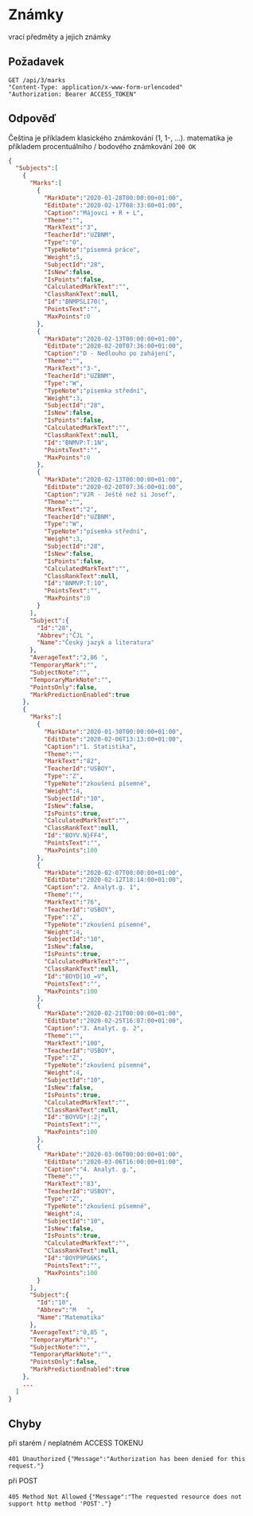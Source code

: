# Známky

vrací předměty a jejich známky

## Požadavek
```
GET /api/3/marks
"Content-Type: application/x-www-form-urlencoded"
"Authorization: Bearer ACCESS_TOKEN"
```


## Odpověď
Čeština je příkladem klasického známkování (1, 1-, ...).
matematika je příkladem procentuálního / bodového známkování
```200 OK```

```json
{
  "Subjects":[
    {
      "Marks":[
        {
          "MarkDate":"2020-01-28T00:00:00+01:00",
          "EditDate":"2020-02-17T08:33:00+01:00",
          "Caption":"Májovci + R + L",
          "Theme":"",
          "MarkText":"3",
          "TeacherId":"UZBNM",
          "Type":"O",
          "TypeNote":"písemná práce",
          "Weight":5,
          "SubjectId":"28",
          "IsNew":false,
          "IsPoints":false,
          "CalculatedMarkText":"",
          "ClassRankText":null,
          "Id":"BNMPSLI70(",
          "PointsText":"",
          "MaxPoints":0
        },
        { 
          "MarkDate":"2020-02-13T00:00:00+01:00",
          "EditDate":"2020-02-20T07:36:00+01:00",
          "Caption":"D - Nedlouho po zahájení",
          "Theme":"",
          "MarkText":"3-",
          "TeacherId":"UZBNM",
          "Type":"W",
          "TypeNote":"písemka střední",
          "Weight":3,
          "SubjectId":"28",
          "IsNew":false,
          "IsPoints":false,
          "CalculatedMarkText":"",
          "ClassRankText":null,
          "Id":"BNMVP:T:1N",
          "PointsText":"",
          "MaxPoints":0
        },
        {
          "MarkDate":"2020-02-13T00:00:00+01:00",
          "EditDate":"2020-02-20T07:36:00+01:00",
          "Caption":"VJR - Ještě než si Josef",
          "Theme":"",
          "MarkText":"2",
          "TeacherId":"UZBNM",
          "Type":"W",
          "TypeNote":"písemka střední",
          "Weight":3,
          "SubjectId":"28",
          "IsNew":false,
          "IsPoints":false,
          "CalculatedMarkText":"",
          "ClassRankText":null,
          "Id":"BNMVP:T:1O",
          "PointsText":"",
          "MaxPoints":0
        }
      ],
      "Subject":{
        "Id":"28",
        "Abbrev":"ČJL ",
        "Name":"Český jazyk a literatura"
      },
      "AverageText":"2,86 ",
      "TemporaryMark":"",
      "SubjectNote":"",
      "TemporaryMarkNote":"",
      "PointsOnly":false,
      "MarkPredictionEnabled":true
    },
    {
      "Marks":[
        {
          "MarkDate":"2020-01-30T00:00:00+01:00",
          "EditDate":"2020-02-06T13:13:00+01:00",
          "Caption":"1. Statistika",
          "Theme":"",
          "MarkText":"82",
          "TeacherId":"USBOY",
          "Type":"Z",
          "TypeNote":"zkoušení písemné",
          "Weight":4,
          "SubjectId":"10",
          "IsNew":false,
          "IsPoints":true,
          "CalculatedMarkText":"",
          "ClassRankText":null,
          "Id":"BOYV.N}FF4",
          "PointsText":"",
          "MaxPoints":100
        },
        {
          "MarkDate":"2020-02-07T00:00:00+01:00",
          "EditDate":"2020-02-12T18:14:00+01:00",
          "Caption":"2. Analyt.g. 1",
          "Theme":"",
          "MarkText":"76",
          "TeacherId":"USBOY",
          "Type":"Z",
          "TypeNote":"zkoušení písemné",
          "Weight":4,
          "SubjectId":"10",
          "IsNew":false,
          "IsPoints":true,
          "CalculatedMarkText":"",
          "ClassRankText":null,
          "Id":"BOYD[1O_=V",
          "PointsText":"",
          "MaxPoints":100
        },
        {
          "MarkDate":"2020-02-21T00:00:00+01:00",
          "EditDate":"2020-02-25T16:07:00+01:00",
          "Caption":"3. Analyt. g. 2",
          "Theme":"",
          "MarkText":"100",
          "TeacherId":"USBOY",
          "Type":"Z",
          "TypeNote":"zkoušení písemné",
          "Weight":4,
          "SubjectId":"10",
          "IsNew":false,
          "IsPoints":true,
          "CalculatedMarkText":"",
          "ClassRankText":null,
          "Id":"BOYVG*|:2|",
          "PointsText":"",
          "MaxPoints":100
        },
        {
          "MarkDate":"2020-03-06T00:00:00+01:00",
          "EditDate":"2020-03-06T16:00:00+01:00",
          "Caption":"4. Analyt. g.",
          "Theme":"",
          "MarkText":"83",
          "TeacherId":"USBOY",
          "Type":"Z",
          "TypeNote":"zkoušení písemné",
          "Weight":4,
          "SubjectId":"10",
          "IsNew":false,
          "IsPoints":true,
          "CalculatedMarkText":"",
          "ClassRankText":null,
          "Id":"BOYP9PG6KS",
          "PointsText":"",
          "MaxPoints":100
        }
      ],
      "Subject":{
        "Id":"10",
        "Abbrev":"M   ",
        "Name":"Matematika"
      },
      "AverageText":"0,85 ",
      "TemporaryMark":"",
      "SubjectNote":"",
      "TemporaryMarkNote":"",
      "PointsOnly":false,
      "MarkPredictionEnabled":true
    },
	...
  ]
}
```



## Chyby

při starém / neplatném ACCESS TOKENU

```401 Unauthorized```
```{"Message":"Authorization has been denied for this request."}```

při POST

```405 Method Not Allowed```
```{"Message":"The requested resource does not support http method 'POST'."} ```


